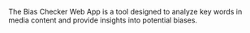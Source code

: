 The Bias Checker Web App is a tool designed to analyze key words in media content and provide insights into potential biases.

